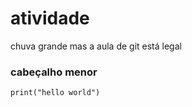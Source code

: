 # atividade
 chuva grande mas a aula de git está legal


### cabeçalho menor
```print("hello world")```

